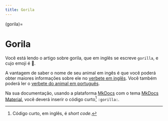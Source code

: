 ```yaml
---
title: Gorila
---
```


(gorila)=

# Gorila

Você está lendo o artigo sobre gorila, que em inglês se escreve 
`gorilla`, e cujo emoji é 🦍.

A vantagem de saber o nome de seu animal em ingês é que você poderá obter maiores informações sobre ele no [verbete em inglês](wikien:gorilla). 
Você também poderá ler o [verbete do animal em português](wikipt:gorila).

Na sua documentação, usando a plataforma [MkDocs](https://www.mkdocs.org/) com o tema [MkDocs Material](https://squidfunk.github.io/mkdocs-material/),
você deverá inserir o código curto[^1] `:gorilla:`.

[^1]: Código curto, em inglês, é *short code*.

